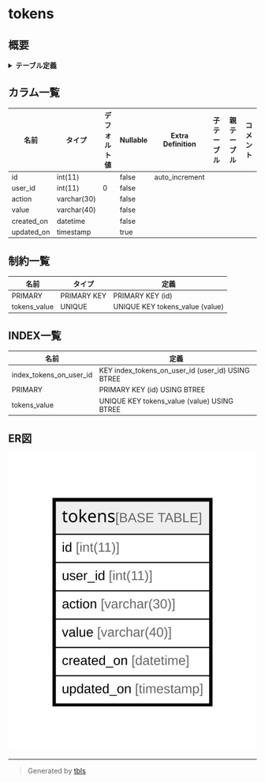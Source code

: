 # tokens

## 概要

<details>
<summary><strong>テーブル定義</strong></summary>

```sql
CREATE TABLE `tokens` (
  `id` int(11) NOT NULL AUTO_INCREMENT,
  `user_id` int(11) NOT NULL DEFAULT '0',
  `action` varchar(30) NOT NULL DEFAULT '',
  `value` varchar(40) NOT NULL DEFAULT '',
  `created_on` datetime NOT NULL,
  `updated_on` timestamp NULL DEFAULT NULL,
  PRIMARY KEY (`id`),
  UNIQUE KEY `tokens_value` (`value`),
  KEY `index_tokens_on_user_id` (`user_id`)
) ENGINE=InnoDB DEFAULT CHARSET=utf8
```

</details>

## カラム一覧

| 名前         | タイプ         | デフォルト値       | Nullable | Extra Definition | 子テーブル      | 親テーブル      | コメント     |
| ---------- | ----------- | ------------ | -------- | ---------------- | ---------- | ---------- | -------- |
| id         | int(11)     |              | false    | auto_increment   |            |            |          |
| user_id    | int(11)     | 0            | false    |                  |            |            |          |
| action     | varchar(30) |              | false    |                  |            |            |          |
| value      | varchar(40) |              | false    |                  |            |            |          |
| created_on | datetime    |              | false    |                  |            |            |          |
| updated_on | timestamp   |              | true     |                  |            |            |          |

## 制約一覧

| 名前           | タイプ         | 定義                              |
| ------------ | ----------- | ------------------------------- |
| PRIMARY      | PRIMARY KEY | PRIMARY KEY (id)                |
| tokens_value | UNIQUE      | UNIQUE KEY tokens_value (value) |

## INDEX一覧

| 名前                      | 定義                                                |
| ----------------------- | ------------------------------------------------- |
| index_tokens_on_user_id | KEY index_tokens_on_user_id (user_id) USING BTREE |
| PRIMARY                 | PRIMARY KEY (id) USING BTREE                      |
| tokens_value            | UNIQUE KEY tokens_value (value) USING BTREE       |

## ER図

![er](tokens.svg)

---

> Generated by [tbls](https://github.com/k1LoW/tbls)
